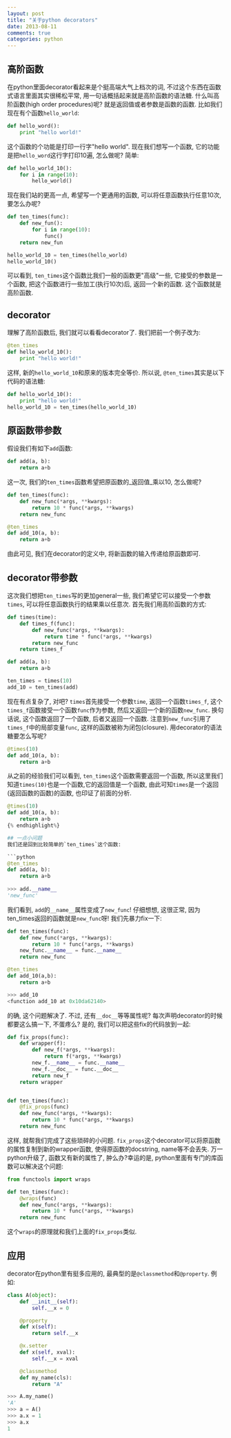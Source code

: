 ```yaml
---
layout: post
title: "关于python decorators"
date: 2013-08-11
comments: true
categories: python
---
```


## 高阶函数
在python里面decorator看起来是个挺高端大气上档次的词, 不过这个东西在函数式语言里面其实很稀松平常, 用一句话概括起来就是高阶函数的语法糖.
什么叫高阶函数(high order procedures)呢? 就是返回值或者参数是函数的函数. 比如我们现在有个函数`hello_world`:

```python
def hello_word():
    print "hello world!"
```

这个函数的个功能是打印一行字"hello world". 现在我们想写一个函数, 它的功能是把`hello_word`这行字打印10遍, 怎么做呢? 简单:

```python
def hello_world_10():
    for i in range(10):
        hello_world()
```

现在我们站的更高一点, 希望写一个更通用的函数, 可以将任意函数执行任意10次, 要怎么办呢?

```python
def ten_times(func):
    def new_fun():
        for i in range(10):
            func()
    return new_fun

hello_world_10 = ten_times(hello_world)
hello_world_10()
```

可以看到, `ten_times`这个函数比我们一般的函数更"高级"一些, 它接受的参数是一个函数, 把这个函数进行一些加工(执行10次)后, 返回一个新的函数.
这个函数就是高阶函数.

## decorator
理解了高阶函数后, 我们就可以看看decorator了. 我们把前一个例子改为:

```python
@ten_times
def hello_world_10():
    print "hello world!"
```

这样, 新的`hello_world_10`和原来的版本完全等价. 所以说, `@ten_times`其实是以下代码的语法糖:

```python
def hello_world_10():
    print "hello world!"
hello_world_10 = ten_times(hello_world_10)
```

## 原函数带参数
假设我们有如下`add`函数:

```python
def add(a, b):
    return a+b
```

这一次, 我们的`ten_times`函数希望把原函数的_返回值_乘以10, 怎么做呢?

```python
def ten_times(func):
    def new_func(*args, **kwargs):
        return 10 * func(*args, **kwargs)
    return new_func

@ten_times
def add_10(a, b):
    return a+b
```

由此可见, 我们在decorator的定义中, 将新函数的输入传递给原函数即可.

## decorator带参数
这次我们想把`ten_times`写的更加general一些, 我们希望它可以接受一个参数`times`, 可以将任意函数执行的结果乘以任意次. 首先我们用高阶函数的方式:

```python
def times(time):
    def times_f(func):
        def new_func(*args, **kwargs):
            return time * func(*args, **kwargs)
        return new_func
    return times_f

def add(a, b):
    return a+b

ten_times = times(10)
add_10 = ten_times(add)
```

现在有点复杂了, 对吧? `times`首先接受一个参数`time`, 返回一个函数`times_f`, 这个`times_f`函数接受一个函数`func`作为参数, 然后又返回一个新的函数`new_func`. 换句话说, 这个函数返回了一个函数, 后者又返回一个函数.
注意到`new_func`引用了`times_f`中的局部变量`func`, 这样的函数被称为闭包(closure). 用decorator的语法糖要怎么写呢?

```python
@times(10)
def add_10(a, b):
    return a+b
```

从之前的经验我们可以看到, `ten_times`这个函数需要返回一个函数, 所以这里我们知道`times(10)`也是一个函数,它的返回值是一个函数, 由此可知`times`是一个返回(返回函数的函数)的函数, 也印证了前面的分析.

```python
@times(10)
def add_10(a, b):
    return a+b
{% endhighlight%}

## 一点小问题
我们还是回到比较简单的`ten_times`这个函数:

```python
@ten_times
def add(a, b):
    return a+b
 
>>> add.__name__
'new_func'
```

我们看到, `add`的`__name__`属性变成了`new_func`! 仔细想想, 这很正常, 因为ten_times返回的函数就是`new_func`呀! 我们先暴力fix一下:

```python
def ten_times(func):
    def new_func(*args, **kwargs):
        return 10 * func(*args, **kwargs)
    new_func.__name__ = func.__name__
    return new_func

@ten_times
def add_10(a,b):
    return a+b

>>> add_10
<function add_10 at 0x10da62140>
```

的确, 这个问题解决了. 不过, 还有`__doc__`等等属性呢?  每次声明decorator的时候都要这么搞一下, 不蛋疼么?
是的, 我们可以把这些fix的代码放到一起:

```python
def fix_props(func):
    def wrapper(f):
        def new_f(*args, **kwargs):
            return f(*args, **kwargs)
        new_f.__name__ = func.__name__
        new_f.__doc__ = func.__doc__
        return new_f
    return wrapper


def ten_times(func):
    @fix_props(func)
    def new_func(*args, **kwargs):
        return 10 * func(*args, **kwargs)
    return new_func

```

这样, 就帮我们完成了这些琐碎的小问题. `fix_props`这个decorator可以将原函数的属性复制到新的wrapper函数, 使得原函数的docstring, name等不会丢失.
万一python升级了, 函数又有新的属性了, 肿么办?幸运的是, python里面有专门的库函数可以解决这个问题:
```python
from functools import wraps

def ten_times(func):
    @wraps(func)
    def new_func(*args, **kwargs):
        return 10 * func(*args, **kwargs)
    return new_func
```

这个`wraps`的原理就和我们上面的`fix_props`类似.

## 应用
decorator在python里有挺多应用的, 最典型的是`@classmethod`和`@property`. 例如:

```python
class A(object):
    def __init__(self):
        self.__x = 0

    @property
    def x(self):
        return self.__x

    @x.setter
    def x(self, xval):
        self.__x = xval

    @classmethod
    def my_name(cls):
        return "A"

>>> A.my_name()
'A'
>>> a = A()
>>> a.x = 1
>>> a.x
1

```
